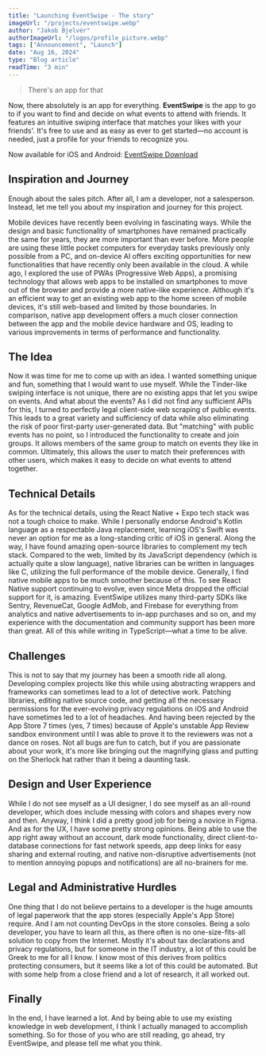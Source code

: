 ```yaml
---
title: "Launching EventSwipe - The story"
imageUrl: "/projects/eventswipe.webp"
author: "Jakob Bjelvér"
authorImageUrl: "/logos/profile_picture.webp"
tags: ["Announcement", "Launch"]
date: "Aug 16, 2024"
type: "Blog article"
readTime: "3 min"
---
```


> There's an app for that

Now, there absolutely is an app for everything. **EventSwipe** is the app to go to if you want to find and decide on what events to attend with friends. It features an intuitive swiping interface that matches your likes with your friends'. It's free to use and as easy as ever to get started—no account is needed, just a profile for your friends to recognize you.

Now available for iOS and Android: [EventSwipe Download](https://messerstudios.dev/eventswipe/#download)

## Inspiration and Journey

Enough about the sales pitch. After all, I am a developer, not a salesperson. Instead, let me tell you about my inspiration and journey for this project.

Mobile devices have recently been evolving in fascinating ways. While the design and basic functionality of smartphones have remained practically the same for years, they are more important than ever before. More people are using these little pocket computers for everyday tasks previously only possible from a PC, and on-device AI offers exciting opportunities for new functionalities that have recently only been available in the cloud. A while ago, I explored the use of PWAs (Progressive Web Apps), a promising technology that allows web apps to be installed on smartphones to move out of the browser and provide a more native-like experience. Although it's an efficient way to get an existing web app to the home screen of mobile devices, it's still web-based and limited by those boundaries. In comparison, native app development offers a much closer connection between the app and the mobile device hardware and OS, leading to various improvements in terms of performance and functionality.

## The Idea

Now it was time for me to come up with an idea. I wanted something unique and fun, something that I would want to use myself. While the Tinder-like swiping interface is not unique, there are no existing apps that let you swipe on events. And what about the events? As I did not find any sufficient APIs for this, I turned to perfectly legal client-side web scraping of public events. This leads to a great variety and sufficiency of data while also eliminating the risk of poor first-party user-generated data. But "matching" with public events has no point, so I introduced the functionality to create and join groups. It allows members of the same group to match on events they like in common. Ultimately, this allows the user to match their preferences with other users, which makes it easy to decide on what events to attend together.

## Technical Details

As for the technical details, using the React Native + Expo tech stack was not a tough choice to make. While I personally endorse Android's Kotlin language as a respectable Java replacement, learning iOS's Swift was never an option for me as a long-standing critic of iOS in general. Along the way, I have found amazing open-source libraries to complement my tech stack. Compared to the web, limited by its JavaScript dependency (which is actually quite a slow language), native libraries can be written in languages like C, utilizing the full performance of the mobile device. Generally, I find native mobile apps to be much smoother because of this. To see React Native support continuing to evolve, even since Meta dropped the official support for it, is amazing. EventSwipe utilizes many third-party SDKs like Sentry, RevenueCat, Google AdMob, and Firebase for everything from analytics and native advertisements to in-app purchases and so on, and my experience with the documentation and community support has been more than great. All of this while writing in TypeScript—what a time to be alive.

## Challenges

This is not to say that my journey has been a smooth ride all along. Developing complex projects like this while using abstracting wrappers and frameworks can sometimes lead to a lot of detective work. Patching libraries, editing native source code, and getting all the necessary permissions for the ever-evolving privacy regulations on iOS and Android have sometimes led to a lot of headaches. And having been rejected by the App Store 7 times (yes, 7 times) because of Apple's unstable App Review sandbox environment until I was able to prove it to the reviewers was not a dance on roses. Not all bugs are fun to catch, but if you are passionate about your work, it's more like bringing out the magnifying glass and putting on the Sherlock hat rather than it being a daunting task.

## Design and User Experience

While I do not see myself as a UI designer, I do see myself as an all-round developer, which does include messing with colors and shapes every now and then. Anyway, I think I did a pretty good job for being a novice in Figma. And as for the UX, I have some pretty strong opinions. Being able to use the app right away without an account, dark mode functionality, direct client-to-database connections for fast network speeds, app deep links for easy sharing and external routing, and native non-disruptive advertisements (not to mention annoying popups and notifications) are all no-brainers for me.

## Legal and Administrative Hurdles

One thing that I do not believe pertains to a developer is the huge amounts of legal paperwork that the app stores (especially Apple's App Store) require. And I am not counting DevOps in the store consoles. Being a solo developer, you have to learn all this, as there often is no one-size-fits-all solution to copy from the Internet. Mostly it's about tax declarations and privacy regulations, but for someone in the IT industry, a lot of this could be Greek to me for all I know. I know most of this derives from politics protecting consumers, but it seems like a lot of this could be automated. But with some help from a close friend and a lot of research, it all worked out.

## Finally

In the end, I have learned a lot. And by being able to use my existing knowledge in web development, I think I actually managed to accomplish something. So for those of you who are still reading, go ahead, try EventSwipe, and please tell me what you think.
